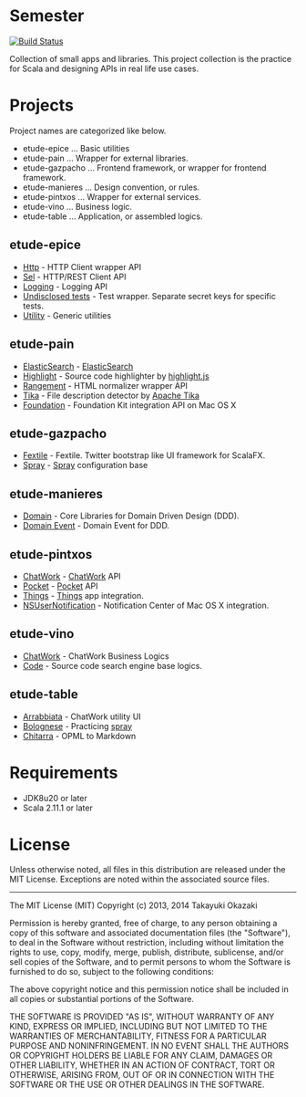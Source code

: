 # Semester

[![Build Status](https://travis-ci.org/watermint/Semester.png)](https://travis-ci.org/watermint/Semester)

Collection of small apps and libraries. This project collection is the practice for Scala and designing APIs in real life use cases. 

# Projects

Project names are categorized like below.

* etude-epice ... Basic utilities
* etude-pain ... Wrapper for external libraries.
* etude-gazpacho ... Frontend framework, or wrapper for frontend framework.
* etude-manieres ... Design convention, or rules.
* etude-pintxos ... Wrapper for external services.
* etude-vino ... Business logic.
* etude-table ... Application, or assembled logics.

## etude-epice

* [Http](etude-epice-http) - HTTP Client wrapper API
* [Sel](etude-epice-sel) - HTTP/REST Client API
* [Logging](etude-epice-logging) - Logging API
* [Undisclosed tests](etude-epice-undisclosed) - Test wrapper. Separate secret keys for specific tests.
* [Utility](etude-epice-utility) - Generic utilities

## etude-pain

* [ElasticSearch](etude-pain-elasticsearch) - [ElasticSearch](http://www.elasticsearch.org) 
* [Highlight](etude-pain-highlight) - Source code highlighter by [highlight.js](http://highlightjs.org)
* [Rangement](etude-pain-rangement) - HTML normalizer wrapper API
* [Tika](etude-pain-tika) - File description detector by [Apache Tika](http://tika.apache.org) 
* [Foundation](etude-pain-foundation) - Foundation Kit integration API on Mac OS X

## etude-gazpacho

* [Fextile](etude-gazpacho-fextile) - Fextile. Twitter bootstrap like UI framework for ScalaFX.
* [Spray](etude-gazpacho-spray) - [Spray](http://spray.io) configuration base

## etude-manieres

* [Domain](etude-manieres-domain) - Core Libraries for Domain Driven Design (DDD).
* [Domain Event](etude-manieres-event) - Domain Event for DDD.

## etude-pintxos

* [ChatWork](etude-pintxos-chatwork) - [ChatWork](http://chatwork.com) API
* [Pocket](etude-pintxos-pocket) - [Pocket](http://getpocket.com) API
* [Things](etude-pintxos-things) - [Things](https://culturedcode.com/things/) app integration.
* [NSUserNotification](etude-pintxos-nsunc) - Notification Center of Mac OS X integration.

## etude-vino

* [ChatWork](etude-vino-chatwork) - ChatWork Business Logics
* [Code](etude-vino-code) - Source code search engine base logics.

## etude-table

* [Arrabbiata](etude-table-arrabbiata) - ChatWork utility UI
* [Bolognese](etude-table-bolognese) - Practicing [spray](http://spray.io)
* [Chitarra](etude-table-chitarra) - OPML to Markdown

# Requirements

* JDK8u20 or later
* Scala 2.11.1 or later

# License

Unless otherwise noted, all files in this distribution are released under the MIT License.
Exceptions are noted within the associated source files.

----

The MIT License (MIT) Copyright (c) 2013, 2014 Takayuki Okazaki

Permission is hereby granted, free of charge, to any person obtaining a copy of this software and associated documentation files (the "Software"), to deal in the Software without restriction, including without limitation the rights to use, copy, modify, merge, publish, distribute, sublicense, and/or sell copies of the Software, and to permit persons to whom the Software is furnished to do so, subject to the following conditions:

The above copyright notice and this permission notice shall be included in all copies or substantial portions of the Software.

THE SOFTWARE IS PROVIDED "AS IS", WITHOUT WARRANTY OF ANY KIND, EXPRESS OR IMPLIED, INCLUDING BUT NOT LIMITED TO THE WARRANTIES OF MERCHANTABILITY, FITNESS FOR A PARTICULAR PURPOSE AND NONINFRINGEMENT. IN NO EVENT SHALL THE AUTHORS OR COPYRIGHT HOLDERS BE LIABLE FOR ANY CLAIM, DAMAGES OR OTHER LIABILITY, WHETHER IN AN ACTION OF CONTRACT, TORT OR OTHERWISE, ARISING FROM, OUT OF OR IN CONNECTION WITH THE SOFTWARE OR THE USE OR OTHER DEALINGS IN THE SOFTWARE.

